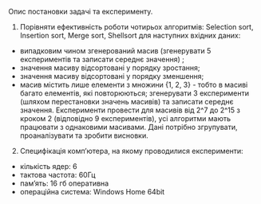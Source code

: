 Опис постановки задачі та експерименту.
1) Порівняти ефективність роботи чотирьох алгоритмів: Selection sort, Insertion sort, Merge sort, Shellsort для наступних вхідних даних:
- випадковим чином згенерований масив (згенерувати 5 експериментів та записати середнє значення) ;
- значення масиву відсортовані у порядку зростання;
- значення масиву відсортовані у порядку зменшення;
- масив містить лише елементи з множини {1, 2, 3} - тобто в масиві багато елементів, які повторюються; згенерувати 3 експерименти (шляхом перестановки значень масивів) та записати середнє значення.
Експерименти провести для масивів від 2^7 до 2^15 з кроком 2 (відповідно 9 експериментів), усі алгоритми мають працювати з однаковими масивами.
Дані потрібно згрупувати, проаналізувати та зробити висновки.

2) Специфікація комп’ютера, на якому проводилися експерименти: 
- кількість ядер: 6
- тактова частота: 60Гц
- пам’ять: 16 гб оперативна
- операційна система: Windows Home 64bit

